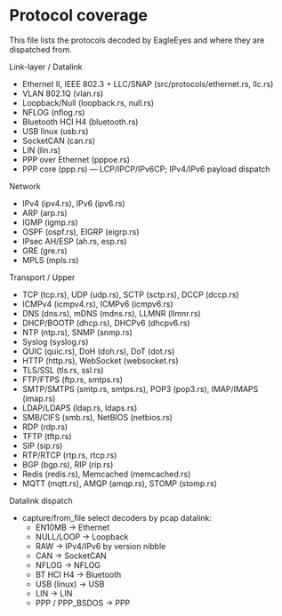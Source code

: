 # Protocol coverage

This file lists the protocols decoded by EagleEyes and where they are dispatched from.

Link-layer / Datalink
- Ethernet II, IEEE 802.3 + LLC/SNAP (src/protocols/ethernet.rs, llc.rs)
- VLAN 802.1Q (vlan.rs)
- Loopback/Null (loopback.rs, null.rs)
- NFLOG (nflog.rs)
- Bluetooth HCI H4 (bluetooth.rs)
- USB linux (usb.rs)
- SocketCAN (can.rs)
- LIN (lin.rs)
- PPP over Ethernet (pppoe.rs)
- PPP core (ppp.rs) — LCP/IPCP/IPv6CP; IPv4/IPv6 payload dispatch

Network
- IPv4 (ipv4.rs), IPv6 (ipv6.rs)
- ARP (arp.rs)
- IGMP (igmp.rs)
- OSPF (ospf.rs), EIGRP (eigrp.rs)
- IPsec AH/ESP (ah.rs, esp.rs)
- GRE (gre.rs)
- MPLS (mpls.rs)

Transport / Upper
- TCP (tcp.rs), UDP (udp.rs), SCTP (sctp.rs), DCCP (dccp.rs)
- ICMPv4 (icmpv4.rs), ICMPv6 (icmpv6.rs)
- DNS (dns.rs), mDNS (mdns.rs), LLMNR (llmnr.rs)
- DHCP/BOOTP (dhcp.rs), DHCPv6 (dhcpv6.rs)
- NTP (ntp.rs), SNMP (snmp.rs)
- Syslog (syslog.rs)
- QUIC (quic.rs), DoH (doh.rs), DoT (dot.rs)
- HTTP (http.rs), WebSocket (websocket.rs)
- TLS/SSL (tls.rs, ssl.rs)
- FTP/FTPS (ftp.rs, smtps.rs)
- SMTP/SMTPS (smtp.rs, smtps.rs), POP3 (pop3.rs), IMAP/IMAPS (imap.rs)
- LDAP/LDAPS (ldap.rs, ldaps.rs)
- SMB/CIFS (smb.rs), NetBIOS (netbios.rs)
- RDP (rdp.rs)
- TFTP (tftp.rs)
- SIP (sip.rs)
- RTP/RTCP (rtp.rs, rtcp.rs)
- BGP (bgp.rs), RIP (rip.rs)
- Redis (redis.rs), Memcached (memcached.rs)
- MQTT (mqtt.rs), AMQP (amqp.rs), STOMP (stomp.rs)

Datalink dispatch
- capture/from_file select decoders by pcap datalink:
  - EN10MB -> Ethernet
  - NULL/LOOP -> Loopback
  - RAW -> IPv4/IPv6 by version nibble
  - CAN -> SocketCAN
  - NFLOG -> NFLOG
  - BT HCI H4 -> Bluetooth
  - USB (linux) -> USB
  - LIN -> LIN
  - PPP / PPP_BSDOS -> PPP
